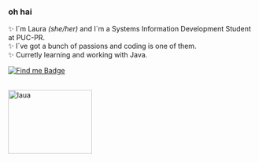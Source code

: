 ### oh hai 


  ✨ I´m Laura <i> (she/her)</i> and I´m a Systems Information Development Student at PUC-PR.
  <br>
  ✨ I´ve got a bunch of passions and coding is one of them.
  <br>
  ✨ Curretly learning and working with Java. 
  <br>
  
  [![Find me Badge](https://img.shields.io/badge/-find%20me%20elsewhere!-blueviolet)](https://linktr.ee/ff0rever)
  
  <br>
  
  <img align="left" alt="laua" height="130" width="170" src="https://64.media.tumblr.com/67ab70e1179ef0f550adab4135e905be/8b82c290c32c68d7-02/s500x750/cdfccb8fb3056b824c49b55ed712bbc89bd5250e.gifv">

  
